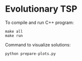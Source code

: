 # Evolutionary TSP


To compile and run C++ program:

```
make all
make run
```

Command to visualize solutions:

```
python prepare-plots.py
```
